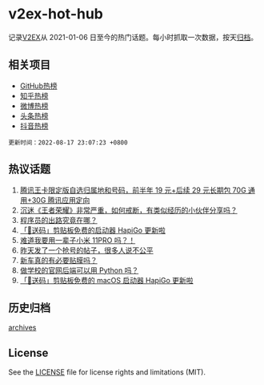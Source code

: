 # v2ex-hot-hub

 记录[V2EX](https://www.v2ex.com/)从 2021-01-06 日至今的热门话题。每小时抓取一次数据，按天[归档](archives)。
 
 ## 相关项目

- [GitHub热榜](https://github.com/snaildev/github-hot-hub)
- [知乎热榜](https://github.com/snaildev/zhihu-hot-hub)
- [微博热榜](https://github.com/snaildev/weibo-hot-hub)
- [头条热榜](https://github.com/snaildev/toutiao-hot-hub)
- [抖音热榜](https://github.com/snaildev/douyin-hot-hub)


 `更新时间：2022-08-17 23:07:23 +0800`

## 热议话题

1. [腾讯王卡限定版自选归属地和号码，前半年 19 元+后续 29 元长期包 70G 通用+30G 腾讯应用定向](https://www.v2ex.com/t/873423)
1. [沉迷《王者荣耀》非常严重，如何戒断，有类似经历的小伙伴分享吗？](https://www.v2ex.com/t/873335)
1. [程序员的出路究竟在哪？](https://www.v2ex.com/t/873394)
1. [「🎉送码」剪贴板免费的启动器 HapiGo 更新啦](https://www.v2ex.com/t/873405)
1. [难道我要用一辈子小米 11PRO 吗？！](https://www.v2ex.com/t/873345)
1. [昨天发了一个抢号的帖子，很多人说不公平](https://www.v2ex.com/t/873363)
1. [新车真的有必要贴膜吗？](https://www.v2ex.com/t/873422)
1. [做学校的官网后端可以用 Python 吗？](https://www.v2ex.com/t/873408)
1. [「🎉送码」剪贴板免费的 macOS 启动器 HapiGo 更新啦](https://www.v2ex.com/t/873444)

## 历史归档

[archives](archives)

## License

See the [LICENSE](LICENSE) file for license rights and limitations (MIT).
